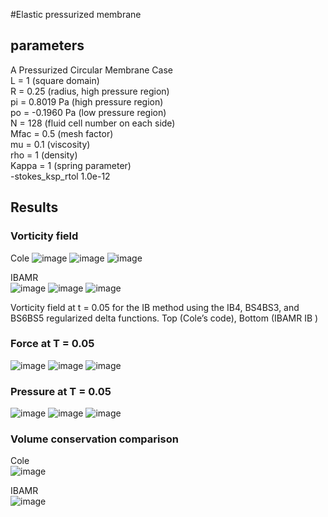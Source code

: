 #Elastic pressurized membrane 

## parameters
A Pressurized Circular Membrane Case  
L = 1 (square domain)  
R = 0.25 (radius, high pressure region)  
pi = 0.8019 Pa (high pressure region)  
po = -0.1960 Pa (low pressure region)  
N = 128 (fluid cell number on each side)  
Mfac = 0.5 (mesh factor)  
mu = 0.1 (viscosity)  
rho = 1 (density)  
Kappa = 1 (spring parameter)  
-stokes_ksp_rtol 1.0e-12  

## Results
### Vorticity field
Cole
![image](https://github.com/user-attachments/assets/ba4a5fd5-62a6-4de7-a55b-cc22ba223aa1)
![image](https://github.com/user-attachments/assets/f9a42787-3a39-4133-af83-b3552f3e9872)
![image](https://github.com/user-attachments/assets/48d4acbb-f51f-4335-97dc-cd1848559940)
 	 	 
IBAMR	 
![image](https://github.com/user-attachments/assets/87c321c8-b27d-488c-9cc5-b0198bda395d)
![image](https://github.com/user-attachments/assets/3308537b-c9b2-4aa2-814c-094a1701ffc3)
![image](https://github.com/user-attachments/assets/a18f5520-d124-4289-98ad-72937cbbdfca)

Vorticity field at t = 0.05 for the IB method using the IB4, BS4BS3, and BS6BS5 regularized delta functions. Top (Cole’s code), Bottom (IBAMR IB ) 

### Force at T = 0.05  
![image](https://github.com/user-attachments/assets/2624933c-1088-4fa2-b368-995ead3d0938)
![image](https://github.com/user-attachments/assets/219ea7b0-9bc6-4892-adb6-e4b29d4b8157)
![image](https://github.com/user-attachments/assets/3d7fbab9-3e5c-4718-a8ac-7a9a78c0053b)

### Pressure at T = 0.05  
![image](https://github.com/user-attachments/assets/6e7c4d51-6455-4212-921b-5d2b3c1a44a8)
![image](https://github.com/user-attachments/assets/8d7cece9-c58d-4fe4-be70-2428f8d8b660)
![image](https://github.com/user-attachments/assets/b4b92dc8-0836-4149-9dc6-111a060a8000)

### Volume conservation comparison
Cole  
![image](https://github.com/user-attachments/assets/fdaba1f2-dd57-4621-9bfb-34fc37b6bace)

IBAMR  
![image](https://github.com/user-attachments/assets/ca23488d-05ac-4d6b-bf1b-b2134c30630b)




